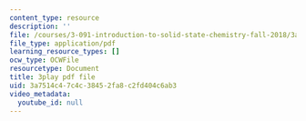 ```yaml
---
content_type: resource
description: ''
file: /courses/3-091-introduction-to-solid-state-chemistry-fall-2018/3a7514c47c4c38452fa8c2fd404c6ab3_HBMHHwkTEJg.pdf
file_type: application/pdf
learning_resource_types: []
ocw_type: OCWFile
resourcetype: Document
title: 3play pdf file
uid: 3a7514c4-7c4c-3845-2fa8-c2fd404c6ab3
video_metadata:
  youtube_id: null
---
```

